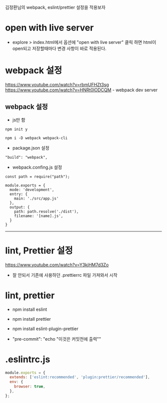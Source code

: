 김정환님의 webpack, eslint/prettier 설정을 적용보자

# open with live server

- explore > index.html에서 옵션에 "open with live server" 클릭 하면 html이 open되고 저장할때마다 변경 사항이 바로 적용된다.

# webpack 설정

https://www.youtube.com/watch?v=rbmUFHZt3sg
https://www.youtube.com/watch?v=HNRt0lODCQM - webpack dev server

## webpack 설정

- js만 함

```
npm init y
```

```
npm i -D webpack webpack-cli
```

- package.json 설정

```
"build": "webpack",
```

- webpack.confing.js 설정

```
const path = require("path");

module.exports = {
  mode: 'development',
  entry: {
    main: './src/app.js'
  },
  output: {
    path: path.resolve('./dist'),
    filename: '[name].js',
  }
}
```

---

# lint, Prettier 설정

https://www.youtube.com/watch?v=Y3kjHM7d3Zo

- 잘 안되서 기존에 사용하던 .prettierrc 파일 가져와서 시작

# lint, prettier

- npm install eslint
- npm install prettier
- npm install eslint-plugin-prettier

- "pre-commit": "echo \"이것은 커밋전에 출력\""

# .eslintrc.js

```js
module.exports = {
  extends: ['eslint:recommended', 'plugin:prettier/recommended'],
  env: {
    browser: true,
  },
};
```
